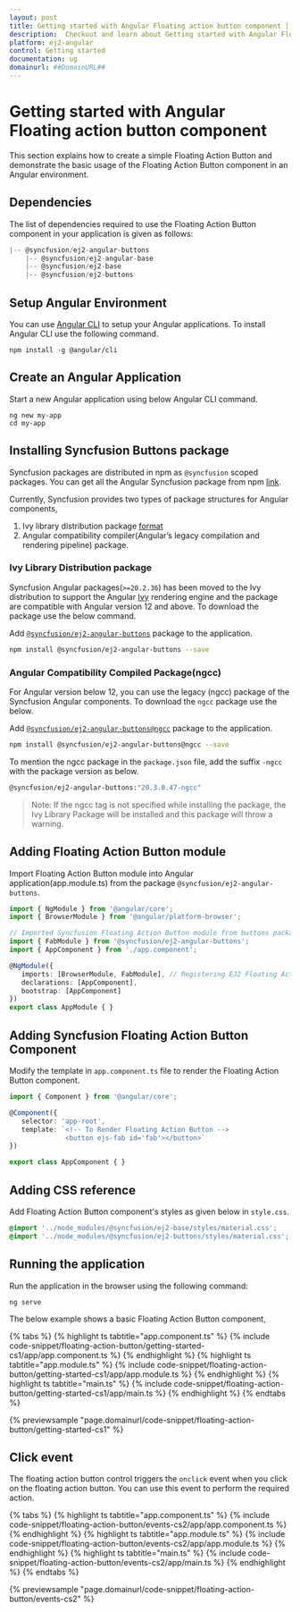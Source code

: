 ```yaml
---
layout: post
title: Getting started with Angular Floating action button component | Syncfusion
description:  Checkout and learn about Getting started with Angular Floating action button component of Syncfusion Essential JS 2 and more details.
platform: ej2-angular
control: Getting started 
documentation: ug
domainurl: ##DomainURL##
---
```


# Getting started with Angular Floating action button component

This section explains how to create a simple Floating Action Button and demonstrate the basic usage of the Floating Action Button component in an Angular environment.

## Dependencies

The list of dependencies required to use the Floating Action Button component in your application is given as follows:

```js
|-- @syncfusion/ej2-angular-buttons
    |-- @syncfusion/ej2-angular-base
    |-- @syncfusion/ej2-base
    |-- @syncfusion/ej2-buttons
```

## Setup Angular Environment

You can use [Angular CLI](https://github.com/angular/angular-cli) to setup your Angular applications. To install Angular CLI use the following command.

```
npm install -g @angular/cli
```

## Create an Angular Application

Start a new Angular application using below Angular CLI command.

```
ng new my-app
cd my-app
```

## Installing Syncfusion Buttons package

Syncfusion packages are distributed in npm as `@syncfusion` scoped packages. You can get all the Angular Syncfusion package from npm [link]( https://www.npmjs.com/search?q=%40syncfusion%2Fej2-angular- ).

Currently, Syncfusion provides two types of package structures for Angular components,
1. Ivy library distribution package [format](https://angular.io/guide/angular-package-format#angular-package-format)
2. Angular compatibility compiler(Angular’s legacy compilation and rendering pipeline) package.

### Ivy Library Distribution package

Syncfusion Angular packages(`>=20.2.36`) has been moved to the Ivy distribution to support the Angular [Ivy](https://docs.angular.lat/guide/ivy) rendering engine and the package are compatible with Angular version 12 and above. To download the package use the below command.

Add [`@syncfusion/ej2-angular-buttons`](https://www.npmjs.com/package/@syncfusion/ej2-angular-buttons/v/20.3.0.47) package to the application.

```bash
npm install @syncfusion/ej2-angular-buttons --save
```

### Angular Compatibility Compiled Package(ngcc)

For Angular version below 12, you can use the legacy (ngcc) package of the Syncfusion Angular components. To download the `ngcc` package use the below.

Add [`@syncfusion/ej2-angular-buttons@ngcc`](https://www.npmjs.com/package/@syncfusion/ej2-angular-buttons/v/20.3.0.47-ngcc) package to the application.

```bash
npm install @syncfusion/ej2-angular-buttons@ngcc --save
```

To mention the ngcc package in the `package.json` file, add the suffix `-ngcc` with the package version as below.

```bash
@syncfusion/ej2-angular-buttons:"20.3.0.47-ngcc"
```

>Note: If the ngcc tag is not specified while installing the package, the Ivy Library Package will be installed and this package will throw a warning.

## Adding Floating Action Button module

Import Floating Action Button module into Angular application(app.module.ts) from the package
`@syncfusion/ej2-angular-buttons`.

 ```typescript
import { NgModule } from '@angular/core';
import { BrowserModule } from '@angular/platform-browser';

// Imported Syncfusion Floating Action Button module from buttons package.
import { FabModule } from '@syncfusion/ej2-angular-buttons';
import { AppComponent } from './app.component';

@NgModule({
    imports: [BrowserModule, FabModule], // Registering EJ2 Floating Action Button Module.
    declarations: [AppComponent],
    bootstrap: [AppComponent]
})
export class AppModule { }
```

## Adding Syncfusion Floating Action Button Component

Modify the template in `app.component.ts` file to render the Floating Action Button component.

 ```typescript
import { Component } from '@angular/core';

@Component({
    selector: 'app-root',
    template: `<!-- To Render Floating Action Button -->
               <button ejs-fab id='fab'></button>`
})

export class AppComponent { }
```

## Adding CSS reference

Add Floating Action Button component's styles as given below in `style.css`.

```css
@import '../node_modules/@syncfusion/ej2-base/styles/material.css';
@import '../node_modules/@syncfusion/ej2-buttons/styles/material.css';
```

## Running the application

Run the application in the browser using the following command:

```
ng serve
```

The below example shows a basic Floating Action Button component,

{% tabs %}
{% highlight ts tabtitle="app.component.ts" %}
{% include code-snippet/floating-action-button/getting-started-cs1/app/app.component.ts %}
{% endhighlight %}
{% highlight ts tabtitle="app.module.ts" %}
{% include code-snippet/floating-action-button/getting-started-cs1/app/app.module.ts %}
{% endhighlight %}
{% highlight ts tabtitle="main.ts" %}
{% include code-snippet/floating-action-button/getting-started-cs1/app/main.ts %}
{% endhighlight %}
{% endtabs %}
  
{% previewsample "page.domainurl/code-snippet/floating-action-button/getting-started-cs1" %}

## Click event

The floating action button control triggers the `onclick` event when you click on the floating action button. You can use this event to perform the required action.

{% tabs %}
{% highlight ts tabtitle="app.component.ts" %}
{% include code-snippet/floating-action-button/events-cs2/app/app.component.ts %}
{% endhighlight %}
{% highlight ts tabtitle="app.module.ts" %}
{% include code-snippet/floating-action-button/events-cs2/app/app.module.ts %}
{% endhighlight %}
{% highlight ts tabtitle="main.ts" %}
{% include code-snippet/floating-action-button/events-cs2/app/main.ts %}
{% endhighlight %}
{% endtabs %}
  
{% previewsample "page.domainurl/code-snippet/floating-action-button/events-cs2" %}
